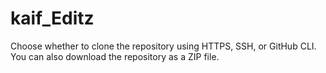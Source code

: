 # kaif_Editz
Choose whether to clone the repository using HTTPS, SSH, or GitHub CLI. You can also download the repository as a ZIP file.
